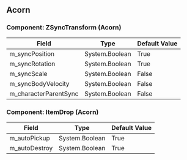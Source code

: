 ## Acorn

### Component: ZSyncTransform (Acorn)

|Field|Type|Default Value|
|---|---|---|
|m_syncPosition|System.Boolean|True|
|m_syncRotation|System.Boolean|True|
|m_syncScale|System.Boolean|False|
|m_syncBodyVelocity|System.Boolean|False|
|m_characterParentSync|System.Boolean|False|

### Component: ItemDrop (Acorn)

|Field|Type|Default Value|
|---|---|---|
|m_autoPickup|System.Boolean|True|
|m_autoDestroy|System.Boolean|True|

